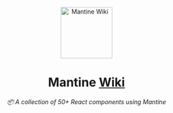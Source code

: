 <div align="center">

<img width="120" alt="Mantine Wiki" src="https://github.com/user-attachments/assets/3fa8d8ca-29cb-4d0a-9219-7c2ca7ed6a93" />

# Mantine [Wiki](https://mantine.wiki)

*📦 A collection of 50+ React components using Mantine*

</div>
